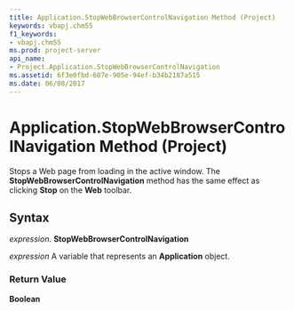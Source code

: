 ```yaml
---
title: Application.StopWebBrowserControlNavigation Method (Project)
keywords: vbapj.chm55
f1_keywords:
- vbapj.chm55
ms.prod: project-server
api_name:
- Project.Application.StopWebBrowserControlNavigation
ms.assetid: 6f3e0fbd-607e-905e-94ef-b34b2187a515
ms.date: 06/08/2017
---
```



# Application.StopWebBrowserControlNavigation Method (Project)

Stops a Web page from loading in the active window. The  **StopWebBrowserControlNavigation** method has the same effect as clicking **Stop** on the **Web** toolbar.


## Syntax

 _expression_. **StopWebBrowserControlNavigation**

 _expression_ A variable that represents an **Application** object.


### Return Value

 **Boolean**


